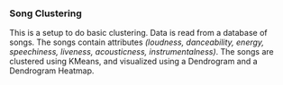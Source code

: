 ### Song Clustering

This is a setup to do basic clustering. Data is read from a database of songs.
The songs contain attributes *(loudness, danceability, energy, speechiness,
liveness, acousticness, instrumentalness)*. The songs are clustered using
KMeans, and visualized using a Dendrogram and a Dendrogram Heatmap.
